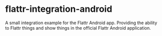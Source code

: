 flattr-integration-android
==========================

A small integration example for the Flattr Android app. Providing the ability to Flattr things and show things in the official Flattr Android application.